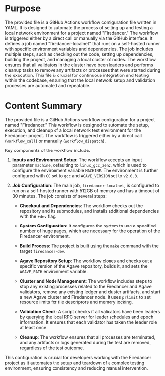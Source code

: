 # Purpose
The provided file is a GitHub Actions workflow configuration file written in YAML. It is designed to automate the process of setting up and testing a local network environment for a project named "Firedancer." The workflow is triggered either by a direct call or manually via the GitHub interface. It defines a job named "firedancer-localnet" that runs on a self-hosted runner with specific environment variables and dependencies. The job includes multiple steps, such as checking out the code, setting up dependencies, building the project, and managing a local cluster of nodes. The workflow ensures that all validators in the cluster have been leaders and performs cleanup tasks to remove any artifacts or processes that were started during the execution. This file is crucial for continuous integration and testing within the codebase, ensuring that the local network setup and validation processes are automated and repeatable.
# Content Summary
The provided file is a GitHub Actions workflow configuration for a project named "Firedancer." This workflow is designed to automate the setup, execution, and cleanup of a local network test environment for the Firedancer project. The workflow is triggered either by a direct call (`workflow_call`) or manually (`workflow_dispatch`).

Key components of the workflow include:

1. **Inputs and Environment Setup**: The workflow accepts an input parameter `machine`, defaulting to `linux_gcc_zen2`, which is used to configure the environment variable `MACHINE`. The environment is further configured with `CC` set to `gcc` and `AGAVE_VERSION` set to `v2.0.3`.

2. **Job Configuration**: The main job, `firedancer-localnet`, is configured to run on a self-hosted runner with 512GB of memory and has a timeout of 30 minutes. The job consists of several steps:

   - **Checkout and Dependencies**: The workflow checks out the repository and its submodules, and installs additional dependencies with the `+dev` flag.
   
   - **System Configuration**: It configures the system to use a specified number of huge pages, which are necessary for the operation of the Firedancer environment.

   - **Build Process**: The project is built using the `make` command with the target `firedancer-dev`.

   - **Agave Repository Setup**: The workflow clones and checks out a specific version of the Agave repository, builds it, and sets the `AGAVE_PATH` environment variable.

   - **Cluster and Node Management**: The workflow includes steps to stop any existing processes related to the Firedancer and Agave validators, remove any existing ledger and cluster artifacts, and start a new Agave cluster and Firedancer node. It uses `prlimit` to set resource limits for file descriptors and memory locking.

   - **Validation Check**: A script checks if all validators have been leaders by querying the local RPC server for leader schedules and epoch information. It ensures that each validator has taken the leader role at least once.

   - **Cleanup**: The workflow ensures that all processes are terminated, and any artifacts or logs generated during the test are removed, regardless of the test outcome.

This configuration is crucial for developers working with the Firedancer project as it automates the setup and teardown of a complex testing environment, ensuring consistency and reducing manual intervention.
